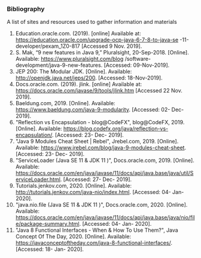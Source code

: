 ### Bibliography

A list of sites and resources used to gather information and materials 

1. Education.oracle.com. (2019). [online] Available at: https://education.oracle.com/upgrade-ocp-java-6-7-8-to-java-se
-11-developer/pexam_1Z0-817 [Accessed 9 Nov. 2019].
2. S. Mak, “9 new features in Java 9,” Pluralsight, 20-Sep-2018. [Online]. Available: https://www.pluralsight.com/blog
/software-development/java-9-new-features. [Accessed: 09-Nov-2019].
3. JEP 200: The Modular JDK. [Online]. Available: http://openjdk.java.net/jeps/200. [Accessed: 18-Nov-2019].
4. Docs.oracle.com. (2019). jlink. [online] Available at: https://docs.oracle.com/javase/9/tools/jlink.htm [Accessed 22
 Nov. 2019].
5. Baeldung.com, 2019. [Online]. Available: https://www.baeldung.com/java-9-modularity. [Accessed: 02- Dec- 2019].
6. "Reflection vs Encapsulation - blog@CodeFX", blog@CodeFX, 2019. [Online]. Available: https://blog.codefx.org/java/reflection-vs-encapsulation/. [Accessed: 23- Dec- 2019].
7. "Java 9 Modules Cheat Sheet | Rebel", Jrebel.com, 2019. [Online]. Available: https://www.jrebel.com/blog/java-9-modules-cheat-sheet. [Accessed: 23- Dec- 2019].
8. "ServiceLoader (Java SE 11 & JDK 11 )", Docs.oracle.com, 2019. [Online]. Available: https://docs.oracle.com/en/java/javase/11/docs/api/java.base/java/util/ServiceLoader.html. [Accessed: 27- Dec- 2019].
9. Tutorials.jenkov.com, 2020. [Online]. Available: http://tutorials.jenkov.com/java-nio/index.html. [Accessed: 04- Jan- 2020].
10. "java.nio.file (Java SE 11 & JDK 11 )", Docs.oracle.com, 2020. [Online]. Available: https://docs.oracle.com/en/java/javase/11/docs/api/java.base/java/nio/file/package-summary.html. [Accessed: 04- Jan- 2020].
11. "Java 8 Functional Interfaces - When & How To Use Them?", Java Concept Of The Day, 2020. [Online]. Available: https://javaconceptoftheday.com/java-8-functional-interfaces/. [Accessed: 18- Jan- 2020].